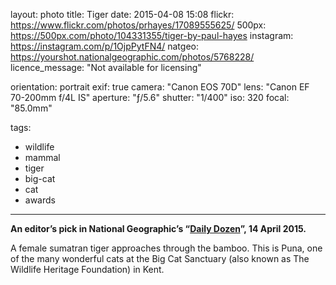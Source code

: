 layout: photo
title: Tiger
date: 2015-04-08 15:08
flickr: https://www.flickr.com/photos/prhayes/17089555625/
500px: https://500px.com/photo/104331355/tiger-by-paul-hayes
instagram: https://instagram.com/p/1OjpPytFN4/
natgeo: https://yourshot.nationalgeographic.com/photos/5768228/
licence_message: "Not available for licensing"

orientation: portrait
exif: true
camera: "Canon EOS 70D"
lens: "Canon EF 70-200mm f/4L IS"
aperture: "ƒ/5.6"
shutter: "1/400"
iso: 320
focal: "85.0mm"

tags:
  - wildlife
  - mammal
  - tiger
  - big-cat
  - cat
  - awards
---

__An editor’s pick in National Geographic’s “[Daily Dozen](https://yourshot.nationalgeographic.com/daily-dozen/2015-04-14/)”, 14 April 2015.__

A female sumatran tiger approaches through the bamboo. This is Puna, one of the many wonderful cats at the Big Cat Sanctuary (also known as The Wildlife Heritage Foundation) in Kent.
